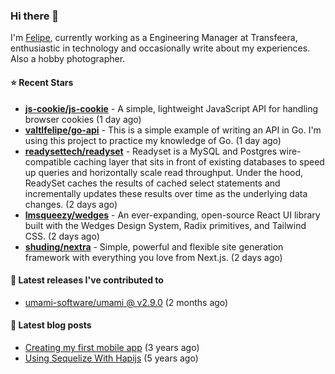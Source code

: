 ### Hi there 👋

I'm [Felipe](https://felipe.im), currently working as a Engineering Manager at Transfeera, enthusiastic in technology and occasionally write about my experiences. Also a hobby photographer.

#### ⭐ Recent Stars
- **[js-cookie/js-cookie](https://github.com/js-cookie/js-cookie)** - A simple, lightweight JavaScript API for handling browser cookies (1 day ago)
- **[valtlfelipe/go-api](https://github.com/valtlfelipe/go-api)** - This is a simple example of writing an API in Go. I&#39;m using this project to practice my knowledge of Go. (1 day ago)
- **[readysettech/readyset](https://github.com/readysettech/readyset)** - Readyset is a MySQL and Postgres wire-compatible caching layer that sits in front of existing databases to speed up queries and horizontally scale read throughput. Under the hood, ReadySet caches the results of cached select statements and incrementally updates these results over time as the underlying data changes. (2 days ago)
- **[lmsqueezy/wedges](https://github.com/lmsqueezy/wedges)** - An ever-expanding, open-source React UI library built with the Wedges Design System, Radix primitives, and Tailwind CSS. (2 days ago)
- **[shuding/nextra](https://github.com/shuding/nextra)** - Simple, powerful and flexible site generation framework with everything you love from Next.js. (2 days ago)

#### 🚀 Latest releases I've contributed to


- [umami-software/umami @ v2.9.0](https://github.com/umami-software/umami/releases/tag/v2.9.0) (2 months ago)

#### 📄 Latest blog posts
- [Creating my first mobile app](https://felipe.im/posts/creating-my-first-mobile-app/) (3 years ago)
- [Using Sequelize With Hapijs](https://felipe.im/posts/using-sequelize-with-hapijs/) (5 years ago)